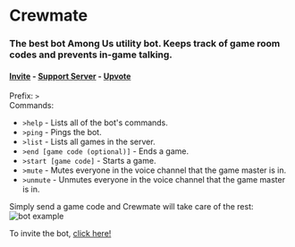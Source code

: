 # Crewmate

### The best bot Among Us utility bot. Keeps track of game room codes and prevents in-game talking.
#### [Invite](https://discord.com/oauth2/authorize?client_id=762721168741761075&permissions=4212800&scope=bot) - [Support Server](https://discord.gg/aRA7WcX) - [Upvote](https://top.gg/bot/762721168741761075/vote)  
Prefix: `>`  
Commands:

- `>help` - Lists all of the bot's commands.
- `>ping` - Pings the bot.
- `>list` - Lists all games in the server.
- `>end [game code (optional)]` - Ends a game.
- `>start [game code]` - Starts a game.
- `>mute` - Mutes everyone in the voice channel that the game master is in.
- `>unmute` - Unmutes everyone in the voice channel that the game master is in.

Simply send a game code and Crewmate will take care of the rest:
![bot example](https://doggo.ninja/Hdaeyn.png)

To invite the bot, [click here!](https://discord.com/oauth2/authorize?client_id=762721168741761075&permissions=4212800&scope=bot)
